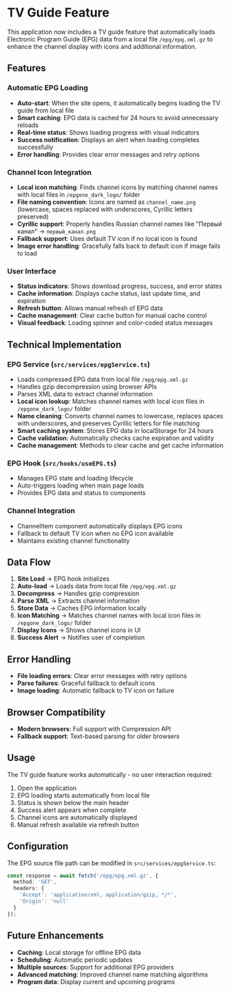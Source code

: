 # TV Guide Feature

This application now includes a TV guide feature that automatically loads Electronic Program Guide (EPG) data from a local file `/epg/epg.xml.gz` to enhance the channel display with icons and additional information.

## Features

### Automatic EPG Loading
- **Auto-start**: When the site opens, it automatically begins loading the TV guide from local file
- **Smart caching**: EPG data is cached for 24 hours to avoid unnecessary reloads
- **Real-time status**: Shows loading progress with visual indicators
- **Success notification**: Displays an alert when loading completes successfully
- **Error handling**: Provides clear error messages and retry options

### Channel Icon Integration
- **Local icon matching**: Finds channel icons by matching channel names with local files in `/epgone_dark_logo/` folder
- **File naming convention**: Icons are named as `channel_name.png` (lowercase, spaces replaced with underscores, Cyrillic letters preserved)
- **Cyrillic support**: Properly handles Russian channel names like "Первый канал" → `первый_канал.png`
- **Fallback support**: Uses default TV icon if no local icon is found
- **Image error handling**: Gracefully falls back to default icon if image fails to load

### User Interface
- **Status indicators**: Shows download progress, success, and error states
- **Cache information**: Displays cache status, last update time, and expiration
- **Refresh button**: Allows manual refresh of EPG data
- **Cache management**: Clear cache button for manual cache control
- **Visual feedback**: Loading spinner and color-coded status messages

## Technical Implementation

### EPG Service (`src/services/epgService.ts`)
- Loads compressed EPG data from local file `/epg/epg.xml.gz`
- Handles gzip decompression using browser APIs
- Parses XML data to extract channel information
- **Local icon lookup**: Matches channel names with local icon files in `/epgone_dark_logo/` folder
- **Name cleaning**: Converts channel names to lowercase, replaces spaces with underscores, and preserves Cyrillic letters for file matching
- **Smart caching system**: Stores EPG data in localStorage for 24 hours
- **Cache validation**: Automatically checks cache expiration and validity
- **Cache management**: Methods to clear cache and get cache information

### EPG Hook (`src/hooks/useEPG.ts`)
- Manages EPG state and loading lifecycle
- Auto-triggers loading when main page loads
- Provides EPG data and status to components

### Channel Integration
- ChannelItem component automatically displays EPG icons
- Fallback to default TV icon when no EPG icon available
- Maintains existing channel functionality

## Data Flow

1. **Site Load** → EPG hook initializes
2. **Auto-load** → Loads data from local file `/epg/epg.xml.gz`
3. **Decompress** → Handles gzip compression
4. **Parse XML** → Extracts channel information
5. **Store Data** → Caches EPG information locally
6. **Icon Matching** → Matches channel names with local icon files in `/epgone_dark_logo/` folder
7. **Display Icons** → Shows channel icons in UI
8. **Success Alert** → Notifies user of completion

## Error Handling

- **File loading errors**: Clear error messages with retry options
- **Parse failures**: Graceful fallback to default icons
- **Image loading**: Automatic fallback to TV icon on failure

## Browser Compatibility

- **Modern browsers**: Full support with Compression API
- **Fallback support**: Text-based parsing for older browsers

## Usage

The TV guide feature works automatically - no user interaction required:

1. Open the application
2. EPG loading starts automatically from local file
3. Status is shown below the main header
4. Success alert appears when complete
5. Channel icons are automatically displayed
6. Manual refresh available via refresh button

## Configuration

The EPG source file path can be modified in `src/services/epgService.ts`:

```typescript
const response = await fetch('/epg/epg.xml.gz', {
  method: 'GET',
  headers: {
    'Accept': 'application/xml, application/gzip, */*',
    'Origin': 'null'
  }
});
```

## Future Enhancements

- **Caching**: Local storage for offline EPG data
- **Scheduling**: Automatic periodic updates
- **Multiple sources**: Support for additional EPG providers
- **Advanced matching**: Improved channel name matching algorithms
- **Program data**: Display current and upcoming programs
